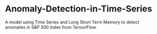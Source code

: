 # Anomaly-Detection-in-Time-Series
A model using Time Series and Long Short Term Memory to detect anomalies in S&P 500 Index from TensorFlow.

